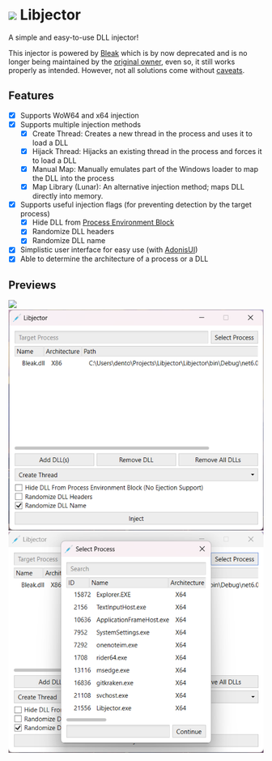 # <img src="./.github/icon.png" width="32"/> Libjector

A simple and easy-to-use DLL injector!

This injector is powered by [Bleak](https://github.com/Akaion/Bleak) which is by now deprecated and is no longer being maintained by the [original owner](https://github.com/Akaion), even so, it still works properly as intended. However, not all solutions come without [caveats](https://github.com/Akaion/Bleak#caveats).

## Features

- [X] Supports WoW64 and x64 injection
- [X] Supports multiple injection methods
  - [X] Create Thread: Creates a new thread in the process and uses it to load a DLL
  - [X] Hijack Thread: Hijacks an existing thread in the process and forces it to load a DLL
  - [X] Manual Map: Manually emulates part of the Windows loader to map the DLL into the process
  - [X] Map Library (Lunar): An alternative injection method; maps DLL directly into memory.
- [X] Supports useful injection flags (for preventing detection by the target process)
  - [X] Hide DLL from [Process Environment Block](https://wikipedia.org/wiki/Process_Environment_Block)
  - [X] Randomize DLL headers
  - [X] Randomize DLL name
- [X] Simplistic user interface for easy use (with [AdonisUI](https://github.com/benruehl/adonis-ui))
- [X] Able to determine the architecture of a process or a DLL

## Previews

![](./.github/misc/preview0.gif)
![](./.github/misc/preview1.png)
![](./.github/misc/preview2.png)